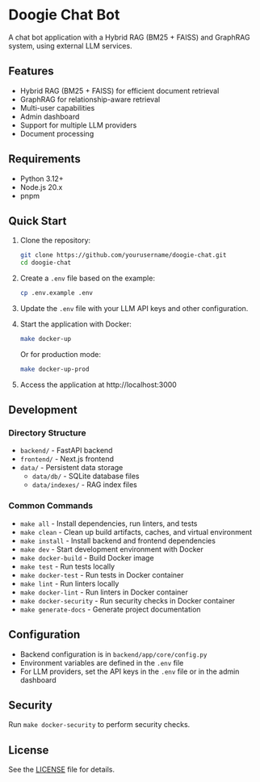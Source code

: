 # Doogie Chat Bot

A chat bot application with a Hybrid RAG (BM25 + FAISS) and GraphRAG system, using external LLM services.

## Features

- Hybrid RAG (BM25 + FAISS) for efficient document retrieval
- GraphRAG for relationship-aware retrieval
- Multi-user capabilities
- Admin dashboard
- Support for multiple LLM providers
- Document processing

## Requirements

- Python 3.12+
- Node.js 20.x
- pnpm

## Quick Start

1. Clone the repository:
   ```bash
   git clone https://github.com/yourusername/doogie-chat.git
   cd doogie-chat
   ```

2. Create a `.env` file based on the example:
   ```bash
   cp .env.example .env
   ```

3. Update the `.env` file with your LLM API keys and other configuration.

4. Start the application with Docker:
   ```bash
   make docker-up
   ```

   Or for production mode:
   ```bash
   make docker-up-prod
   ```

5. Access the application at http://localhost:3000

## Development

### Directory Structure

- `backend/` - FastAPI backend
- `frontend/` - Next.js frontend
- `data/` - Persistent data storage
  - `data/db/` - SQLite database files
  - `data/indexes/` - RAG index files

### Common Commands

- `make all` - Install dependencies, run linters, and tests
- `make clean` - Clean up build artifacts, caches, and virtual environment
- `make install` - Install backend and frontend dependencies
- `make dev` - Start development environment with Docker
- `make docker-build` - Build Docker image
- `make test` - Run tests locally
- `make docker-test` - Run tests in Docker container
- `make lint` - Run linters locally
- `make docker-lint` - Run linters in Docker container
- `make docker-security` - Run security checks in Docker container
- `make generate-docs` - Generate project documentation

## Configuration

- Backend configuration is in `backend/app/core/config.py`
- Environment variables are defined in the `.env` file
- For LLM providers, set the API keys in the `.env` file or in the admin dashboard

## Security

Run `make docker-security` to perform security checks.

## License

See the [LICENSE](LICENSE) file for details.
